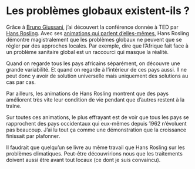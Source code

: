 # Les problèmes globaux existent-ils ?

Grâce à [Bruno Giussani](http://giussani.typepad.com), j’ai découvert la conférence donnée à TED par [Hans Rosling](http://www.ted.com/tedtalks/). Avec ses [animations qui parlent d’elles-mêmes](http://www.gapminder.org), Hans Rosling démontre magistralement que les problèmes globaux ne peuvent que se régler par des approches locales. Par exemple, dire que l’Afrique fait face à un problème sanitaire global est un raccourci qui masque la réalité.

Quand on regarde tous les pays africains séparément, on découvre une grande variabilité. Et quand on regarde à l’intérieur de ces pays aussi. Il ne peut donc y avoir de solution universelle mais uniquement des solutions au cas par cas.

Par ailleurs, les animations de Hans Rosling montrent que des pays améliorent très vite leur condition de vie pendant que d’autres restent à la traîne.

Sur toutes ces animations, le plus effrayant est de voir que tous les pays se rapprochent des pays occidentaux qui eux-mêmes depuis 1962 n’évoluent pas beaucoup. J’ai lu tout ça comme une démonstration que la croissance finissait par plafonner.

Il faudrait que quelqu’un se livre au même travail que Hans Rosling sur les problèmes climatiques. Peut-être découvririons nous que les traitements doivent aussi être avant tout locaux (ce dont je suis convaincu).